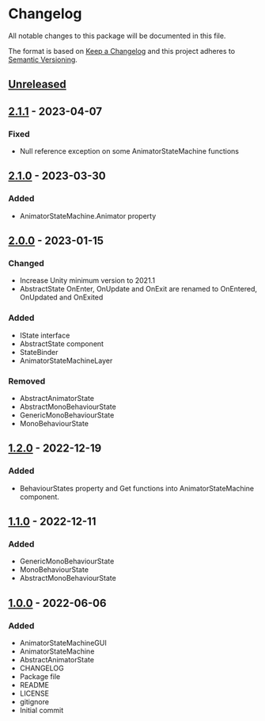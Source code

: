 # Changelog
All notable changes to this package will be documented in this file.

The format is based on [Keep a Changelog](http://keepachangelog.com/en/1.0.0/)
and this project adheres to [Semantic Versioning](http://semver.org/spec/v2.0.0.html).

## [Unreleased]

## [2.1.1] - 2023-04-07
### Fixed
- Null reference exception on some AnimatorStateMachine functions

## [2.1.0] - 2023-03-30
### Added
- AnimatorStateMachine.Animator property

## [2.0.0] - 2023-01-15
### Changed
- Increase Unity minimum version to 2021.1
- AbstractState OnEnter, OnUpdate and OnExit are renamed to OnEntered, OnUpdated and OnExited

### Added
- IState interface
- AbstractState component
- StateBinder
- AnimatorStateMachineLayer

### Removed
- AbstractAnimatorState
- AbstractMonoBehaviourState
- GenericMonoBehaviourState
- MonoBehaviourState

## [1.2.0] - 2022-12-19
### Added
- BehaviourStates property and Get functions into AnimatorStateMachine component.

## [1.1.0] - 2022-12-11
### Added
- GenericMonoBehaviourState
- MonoBehaviourState
- AbstractMonoBehaviourState

## [1.0.0] - 2022-06-06
### Added
- AnimatorStateMachineGUI
- AnimatorStateMachine
- AbstractAnimatorState
- CHANGELOG
- Package file
- README
- LICENSE
- gitignore
- Initial commit

[Unreleased]: https://github.com/HyagoOliveira/AnimatorStates/compare/2.1.1...main
[2.1.1]: https://github.com/HyagoOliveira/AnimatorStates/tree/2.1.1/
[2.1.0]: https://github.com/HyagoOliveira/AnimatorStates/tree/2.1.0/
[2.0.0]: https://github.com/HyagoOliveira/AnimatorStates/tree/2.0.0/
[1.2.0]: https://github.com/HyagoOliveira/AnimatorStates/tree/1.2.0/
[1.1.0]: https://github.com/HyagoOliveira/AnimatorStates/tree/1.1.0/
[1.0.0]: https://github.com/HyagoOliveira/AnimatorStates/tree/1.0.0/